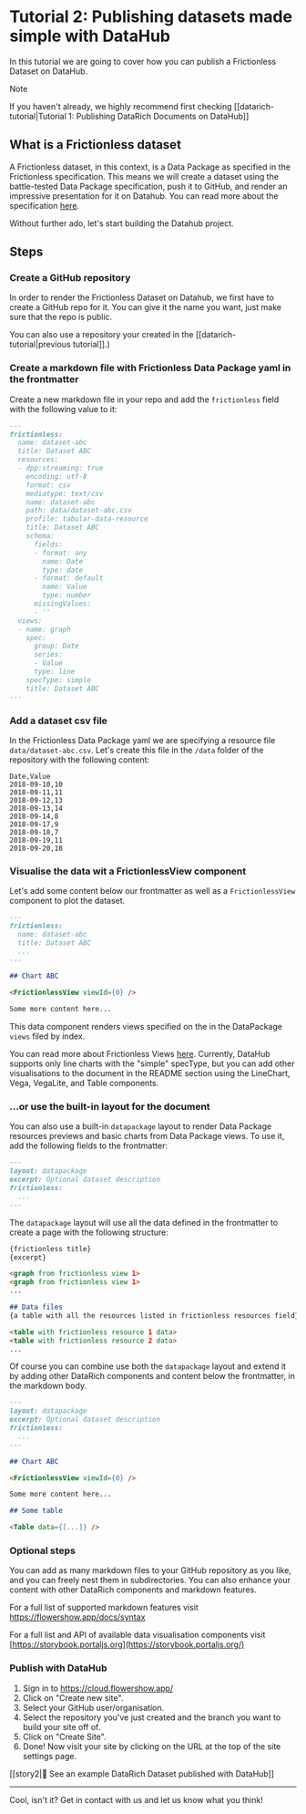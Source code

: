 # Tutorial 2: Publishing datasets made simple with DataHub

In this tutorial we are going to cover how you can publish a Frictionless Dataset on DataHub.

> [!note]
> If you haven't already, we highly recommend first checking [[datarich-tutorial|Tutorial 1: Publishing DataRich Documents on DataHub]]

## What is a Frictionless dataset

A Frictionless dataset, in this context, is a Data Package as specified in the Frictionless specification. This means we will create a dataset using the battle-tested Data Package specification, push it to GitHub, and render an impressive presentation for it on Datahub. You can read more about the specification [here](https://specs.frictionlessdata.io/guides/data-package/).

Without further ado, let's start building the Datahub project.

## Steps

### Create a GitHub repository

In order to render the Frictionless Dataset on Datahub, we first have to create a GitHub repo for it. You can give it the name you want, just make sure that the repo is public.

You can also use a repository your created in the [[datarich-tutorial|previous tutorial]].)

### Create a markdown file with Frictionless Data Package yaml in the frontmatter

Create a new markdown file in your repo and add the `frictionless` field with the following value to it:

```md
---
frictionless:
  name: dataset-abc
  title: Dataset ABC
  resources:
  - dpp:streaming: true
    encoding: utf-8
    format: csv
    mediatype: text/csv
    name: dataset-abc
    path: data/dataset-abc.csv
    profile: tabular-data-resource
    title: Dataset ABC
    schema:
      fields:
      - format: any
        name: Date
        type: date
      - format: default
        name: Value
        type: number
      missingValues:
      - ''
  views:
  - name: graph
    spec:
      group: Date
      series:
      - Value
      type: line
    specType: simple
    title: Dataset ABC
---
```

### Add a dataset csv file

In the Frictionless Data Package yaml we are specifying a resource file `data/dataset-abc.csv`. Let's create this file in the `/data` folder of the repository with the following content:

```csv
Date,Value
2018-09-10,10
2018-09-11,11
2018-09-12,13
2018-09-13,14
2018-09-14,8
2018-09-17,9
2018-09-18,7
2018-09-19,11
2018-09-20,18
```

### Visualise the data wit a FrictionlessView component

Let's add some content below our frontmatter as well as a `FrictionlessView` component to plot the dataset.

```markdown 
---
frictionless:
  name: dataset-abc
  title: Dataset ABC
  ...
---

## Chart ABC

<FrictionlessView viewId={0} />

Some more content here...

```

This data component renders views specified on the in the DataPackage `views` filed by index.

You can read more about Frictionless Views [here](https://specs.frictionlessdata.io/views/#specification). Currently, DataHub supports only line charts with the "simple" specType, but you can add other visualisations to the document in the README section using the LineChart, Vega, VegaLite, and Table components.

### ...or use the built-in layout for the document

You can also use a built-in `datapackage` layout to render Data Package resources previews and basic charts from Data Package views. To use it, add the following fields to the frontmatter:

```markdown
---
layout: datapackage
excerpt: Optional dataset description
frictionless:
  ...
---
```

The `datapackage` layout will use all the data defined in the frontmatter to create a page with the following structure:

```md
{frictionless title}
{excerpt}

<graph from frictionless view 1>
<graph from frictionless view 1>
...

## Data files
{a table with all the resources listed in frictionless resources field}

<table with frictionless resource 1 data>
<table with frictionless resource 2 data>
...

```

Of course you can combine use both the `datapackage` layout and extend it by adding other DataRich components and content below the frontmatter, in the markdown body.

```markdown
---
layout: datapackage
excerpt: Optional dataset description
frictionless:
  ...
---

## Chart ABC

<FrictionlessView viewId={0} />

Some more content here...

## Some table

<Table data={[...]} />
```

### Optional steps

You can add as many markdown files to your GitHub repository as you like, and you can freely nest them in subdirectories. You can also enhance your content with other DataRich components and markdown features.

For a full list of supported markdown features visit https://flowershow.app/docs/syntax

For a full list and API of available data visualisation components visit [https://storybook.portaljs.org](https://storybook.portaljs.org/)

### Publish with DataHub

1. Sign in to https://cloud.flowershow.app/
2. Click on "Create new site".
3. Select your GitHub user/organisation.
4. Select the repository you've just created and the branch you want to build your site off of.
5. Click on "Create Site".
6. Done! Now visit your site by clicking on the URL at the top of the site settings page.

[[story2|👀 See an example DataRich Dataset published with DataHub]]
___

Cool, isn't it? Get in contact with us and let us know what you think!